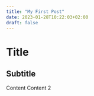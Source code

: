 ```yaml
---
title: "My First Post"
date: 2023-01-28T10:22:03+02:00
draft: false
---
```

# Title
## Subtitle

Content
Content 2

